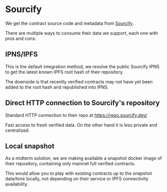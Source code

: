 # Sourcify

We get the contract source code and metadata from [Sourcify](https://sourcify.dev/).

There are multiple ways to consume their data we support, each one with pros and cons:

## IPNS/IPFS

This is the default integration method, we resolve the public Sourcify IPNS to get the latest known IPFS root hash of their repository.

The downside is that recently verified contracts may not have yet been added to the root hash and republished into IPNS.

## Direct HTTP connection to Sourcify's repository

Standard HTTP connection to their repo at https://repo.sourcify.dev/

Fast access to fresh verified data. On the other hand it is less private and centralized.

## Local snapshot

As a midterm solution, we are making available a snapshot docker image of their repository, containing only mainnet full verified contracts.

This would allow you to play with existing contracts up to the snapshot date/time locally, not depending on their service or IPFS connectivity availability.
